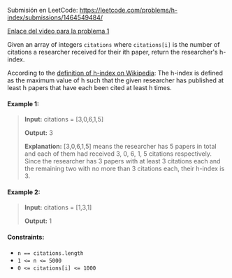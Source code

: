 Submisión en LeetCode: https://leetcode.com/problems/h-index/submissions/1464549484/

[Enlace del video para la problema 1](https://drive.google.com/file/d/16HwwFUL4pDAmXs3r3hiaPxooQyen-wQs/view?usp=sharing)

Given an array of integers `citations` where `citations[i]` is the number of citations a researcher received for their ith paper, return the researcher's h-index.

According to the [definition of h-index on Wikipedia](https://en.wikipedia.org/wiki/H-index): The h-index is defined as the maximum value of h such that the given researcher has published at least h papers that have each been cited at least h times.

#### Example 1:
> **Input:** citations = [3,0,6,1,5]
>
> **Output:** 3
>
> **Explanation:** [3,0,6,1,5] means the researcher has 5 papers in total and each of them had received 3, 0, 6, 1, 5 citations respectively.
>Since the researcher has 3 papers with at least 3 citations each and the remaining two with no more than 3 citations each, their h-index is 3.

#### Example 2:

> **Input:** citations = [1,3,1]
>
> **Output:** 1

 

#### Constraints:
- `n == citations.length`
- `1 <= n <= 5000`
- `0 <= citations[i] <= 1000`

